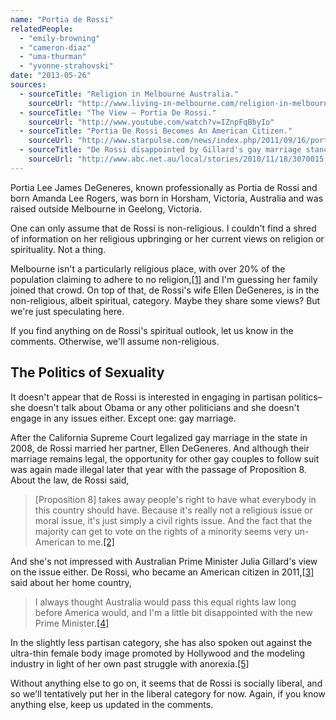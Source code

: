 ```yaml
---
name: "Portia de Rossi"
relatedPeople:
  - "emily-browning"
  - "cameron-diaz"
  - "uma-thurman"
  - "yvonne-strahovski"
date: "2013-05-26"
sources:
  - sourceTitle: "Religion in Melbourne Australia."
    sourceUrl: "http://www.living-in-melbourne.com/religion-in-melbourne.html"
  - sourceTitle: "The View – Portia De Rossi."
    sourceUrl: "http://www.youtube.com/watch?v=IZnpFqBbyIo"
  - sourceTitle: "Portia De Rossi Becomes An American Citizen."
    sourceUrl: "http://www.starpulse.com/news/index.php/2011/09/16/portia_de_rossi_becomes_an_american_ci"
  - sourceTitle: "De Rossi disappointed by Gillard's gay marriage stance."
    sourceUrl: "http://www.abc.net.au/local/stories/2010/11/18/3070015.htm"
---
```


Portia Lee James DeGeneres, known professionally as Portia de Rossi and born Amanda Lee Rogers, was born in Horsham, Victoria, Australia and was raised outside Melbourne in Geelong, Victoria.

One can only assume that de Rossi is non-religious. I couldn't find a shred of information on her religious upbringing or her current views on religion or spirituality. Not a thing.

Melbourne isn't a particularly religious place, with over 20% of the population claiming to adhere to no religion,<a class="source-citation" href="#http://www.living-in-melbourne.com/religion-in-melbourne.html" title="Religion in Melbourne Australia.">[1]</a> and I'm guessing her family joined that crowd. On top of that, de Rossi's wife Ellen DeGeneres, is in the non-religious, albeit spiritual, category. Maybe they share some views? But we're just speculating here.

If you find anything on de Rossi's spiritual outlook, let us know in the comments. Otherwise, we'll assume non-religious.


## The Politics of Sexuality

It doesn't appear that de Rossi is interested in engaging in partisan politics–she doesn't talk about Obama or any other politicians and she doesn't engage in any issues either. Except one: gay marriage.

After the California Supreme Court legalized gay marriage in the state in 2008, de Rossi married her partner, Ellen DeGeneres. And although their marriage remains legal, the opportunity for other gay couples to follow suit was again made illegal later that year with the passage of Proposition 8. About the law, de Rossi said,

>[Proposition 8] takes away people's right to have what everybody in this country should have. Because it's really not a religious issue or moral issue, it's just simply a civil rights issue. And the fact that the majority can get to vote on the rights of a minority seems very un-American to me.<a class="source-citation" href="#http://www.youtube.com/watch?v=IZnpFqBbyIo" title="The View – Portia De Rossi.">[2]</a>

And she's not impressed with Australian Prime Minister Julia Gillard's view on the issue either. De Rossi, who became an American citizen in 2011,<a class="source-citation" href="#http://www.starpulse.com/news/index.php/2011/09/16/portia_de_rossi_becomes_an_american_ci" title="Portia De Rossi Becomes An American Citizen.">[3]</a> said about her home country,

>I always thought Australia would pass this equal rights law long before America would, and I'm a little bit disappointed with the new Prime Minister.<a class="source-citation" href="#http://www.abc.net.au/local/stories/2010/11/18/3070015.htm" title="De Rossi disappointed by Gillard&apos;s gay marriage stance.">[4]</a>

In the slightly less partisan category, she has also spoken out against the ultra-thin female body image promoted by Hollywood and the modeling industry in light of her own past struggle with anorexia.<a class="source-citation" href="#http://www.abc.net.au/local/stories/2010/11/18/3070015.htm" title="De Rossi disappointed by Gillard&apos;s gay marriage stance.">[5]</a>

Without anything else to go on, it seems that de Rossi is socially liberal, and so we'll tentatively put her in the liberal category for now. Again, if you know anything else, keep us updated in the comments.